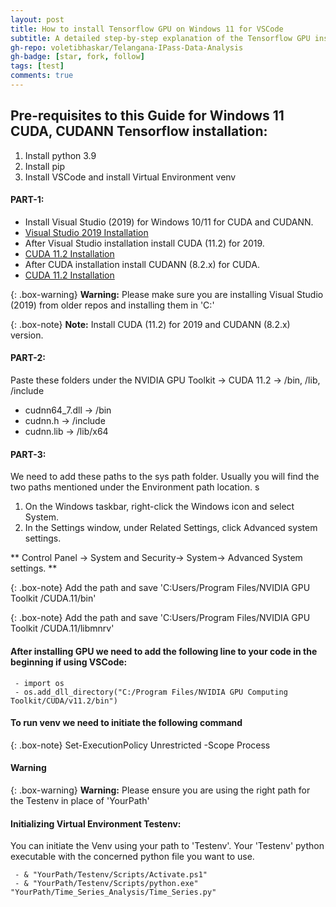 ```yaml
---
layout: post
title: How to install Tensorflow GPU on Windows 11 for VSCode 
subtitle: A detailed step-by-step explanation of the Tensorflow GPU installation process for VSCode. 
gh-repo: voletibhaskar/Telangana-IPass-Data-Analysis
gh-badge: [star, fork, follow]
tags: [test]
comments: true
---
```


## Pre-requisites to this Guide for Windows 11 CUDA, CUDANN Tensorflow installation:
1. Install python 3.9
2. Install pip 
3. Install VSCode and install Virtual Environment venv

#### PART-1: 
 - Install Visual Studio (2019) for Windows 10/11 for CUDA and CUDANN.
  - [Visual Studio 2019 Installation](https://visualstudio.microsoft.com/vs/older-downloads/)
 - After Visual Studio installation install CUDA (11.2) for 2019.
  - [CUDA 11.2 Installation](https://developer.nvidia.com/cuda-11.2.0-download-archive)
  - After CUDA installation install CUDANN (8.2.x) for CUDA.
  - [CUDA 11.2 Installation](https://developer.nvidia.com/rdp/cudnn-archive)

{: .box-warning}
**Warning:** Please make sure you are installing Visual Studio (2019) from older repos and installing them in 'C:'

 {: .box-note}
**Note:** Install CUDA (11.2) for 2019 and CUDANN (8.2.x) version.

#### PART-2:
Paste these folders under the NVIDIA GPU Toolkit -> CUDA 11.2 -> /bin, /lib, /include
  - cudnn64_7.dll -> /bin
  - cudnn.h -> /include
  - cudnn.lib -> /lib/x64

#### PART-3:

 We need to add these paths to the sys path folder.
 Usually you will find the two paths mentioned under the Environment path location. s

 1. On the Windows taskbar, right-click the Windows icon and select System.
 2. In the Settings window, under Related Settings, click Advanced system settings.
 
 ** Control Panel -> System and Security-> System-> Advanced System settings. ** 

 {: .box-note}
 Add the path and save 'C:Users/Program Files/NVIDIA GPU Toolkit /CUDA.11/bin'

{: .box-note}
Add the path and save 'C:Users/Program Files/NVIDIA GPU Toolkit /CUDA.11/libmnrv'

#### After installing GPU we need to add the following line to your code in the beginning if using VSCode:
~~~
 - import os 
 - os.add_dll_directory("C:/Program Files/NVIDIA GPU Computing Toolkit/CUDA/v11.2/bin")
~~~ 

#### To run venv we need to initiate the following command

{: .box-note}
Set-ExecutionPolicy Unrestricted -Scope Process

#### Warning

{: .box-warning}
**Warning:** Please ensure you are using the right path for the Testenv in place of 'YourPath'

#### Initializing Virtual Environment Testenv:
You can initiate the Venv using your path to 'Testenv'. Your 'Testenv' python executable with the concerned python file you want to use.

~~~
 - & "YourPath/Testenv/Scripts/Activate.ps1"
 - & "YourPath/Testenv/Scripts/python.exe" "YourPath/Time_Series_Analysis/Time_Series.py"
~~~